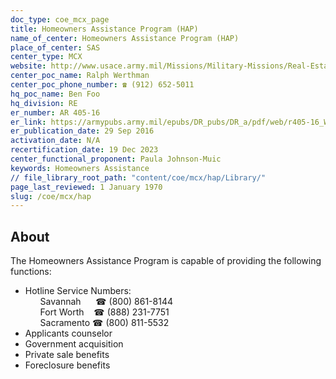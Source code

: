 ```yaml
---
doc_type: coe_mcx_page 
title: Homeowners Assistance Program (HAP)
name_of_center: Homeowners Assistance Program (HAP)
place_of_center: SAS
center_type: MCX
website: http://www.usace.army.mil/Missions/Military-Missions/Real-Estate/HAP
center_poc_name: Ralph Werthman
center_poc_phone_number: ☎ (912) 652-5011
hq_poc_name: Ben Foo
hq_division: RE
er_number: AR 405-16
er_link: https://armypubs.army.mil/epubs/DR_pubs/DR_a/pdf/web/r405-16_Web_FINAL.pdf
er_publication_date: 29 Sep 2016
activation_date: N/A
recertification_date: 19 Dec 2023
center_functional_proponent: Paula Johnson-Muic
keywords: Homeowners Assistance
// file_library_root_path: "content/coe/mcx/hap/Library/" 
page_last_reviewed: 1 January 1970 
slug: /coe/mcx/hap
---
```


## About 

The Homeowners Assistance Program is capable of providing the following functions:
<ul>
    <li>Hotline Service Numbers:
        <ul style="list-style-type:none;">
            <li>Savannah&nbsp;&nbsp;&nbsp;&nbsp;&nbsp;&nbsp;☎ (800) 861-8144</li>
            <li>Fort Worth&nbsp;&nbsp;&nbsp;&nbsp;☎ (888) 231-7751</li>
            <li>Sacramento&nbsp;☎ (800) 811-5532</li>
        </ul></li>
    <li>Applicants counselor</li>
    <li>Government acquisition</li>
    <li>Private sale benefits</li>
    <li>Foreclosure benefits</li> 
</ul>

 
